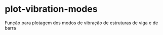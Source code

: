 # plot-vibration-modes

Função para plotagem dos modos de vibração de estruturas de viga e de barra
